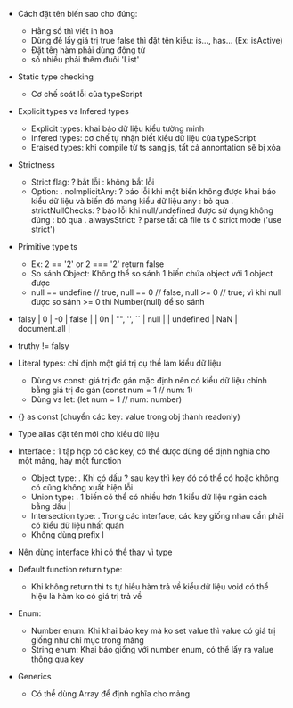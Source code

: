 - Cách đặt tên biến sao cho đúng:
    + Hằng số thì viết in hoa
    + Dùng để lấy giá trị true false thì đặt tên kiểu: is..., has... (Ex: isActive)
    + Đặt tên hàm phải dùng động từ
    + số nhiều phải thêm đuôi 'List'
- Static type checking 
    + Cơ chế soát lỗi của typeScript
- Explicit types vs Infered types
    + Explicit types: khai báo dữ liệu kiểu tường minh
    + Infered types: cơ chế tự nhận biết kiểu dữ liệu của typeScript
    + Eraised types: khi compile từ ts sang js, tất cả annontation sẽ bị xóa
- Strictness
    + Strict flag: ? bắt lỗi : không bắt lỗi
    + Option:
        . nolmplicitAny: ? báo lỗi khi một biến không được khai báo kiểu dữ liệu và biến đó mang kiểu dữ liệu any : bỏ qua
        . strictNullChecks: ? báo lỗi khi null/undefined được sử dụng không đúng : bỏ qua
        . alwaysStrict: ? parse tất cả file ts ở strict mode ('use strict') 
- Primitive type ts
    + Ex: 2 == '2' or 2 === '2' return false
    + So sánh Object: Không thể so sánh 1 biến chứa object với 1 object được
    + null == undefine // true, null == 0 // false, null >= 0 // true; vì khi null được so sánh >= 0 thì Number(null) để so sánh
- falsy 
    |       0       |       -0      |       false       |
    |      0n       |   "", '', ``  |       null        |
    |   undefined   |      NaN      |   document.all    |
- truthy != falsy 
- Literal types: chỉ định một giá trị cụ thể làm kiểu dữ liệu 
    + Dùng vs const: giá trị đc gán mặc định nên có kiểu dữ liệu chính bằng giá trị đc gán (const num = 1 // num: 1)
    + Dùng vs let: (let num = 1 // num: number)
- {} as const (chuyển các key: value trong obj thành readonly)
- Type alias đặt tên mới cho kiểu dữ liệu
- Interface : 1 tập hợp có các key, có thể được dùng để định nghĩa cho một mảng, hay một function  
    + Object type: 
        . Khi có dấu ? sau key thì key đó có thể có hoặc không có cũng không xuất hiện lỗi
    + Union type:
        . 1 biến có thể có nhiều hơn 1 kiểu dữ liệu ngăn cách bằng dấu |
    + Intersection type:
        . Trong các interface, các key giống nhau cần phải có kiểu dữ liệu nhất quán
    + Không dùng prefix I
- Nên dùng interface khi có thể thay vì type
- Default function return type:
    + Khi không return thì ts tự hiểu hàm trả về kiểu dữ liệu void có thể hiệu là hàm ko có giá trị trả về

- Enum:
    + Number enum: Khi khai báo key mà ko set value thì value có giá trị giống như chỉ mục trong mảng
    + String enum: Khai báo giống với number enum, có thể lấy ra value thông qua key
- Generics
    + Có thể dùng Array<dataType> để định nghĩa cho mảng


